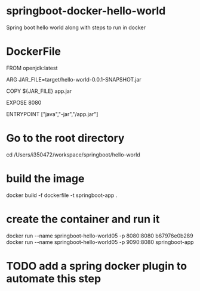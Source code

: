 # springboot-docker-hello-world
Spring boot hello world along with steps to run in docker


# DockerFile
FROM openjdk:latest

ARG JAR_FILE=target/hello-world-0.0.1-SNAPSHOT.jar

COPY ${JAR_FILE} app.jar

EXPOSE 8080

ENTRYPOINT ["java","-jar","/app.jar"]


# Go to the root directory
cd /Users/i350472/workspace/springboot/hello-world

# build the image
docker build -f dockerfile -t springboot-app .

# create the container and run it
docker run --name springboot-hello-world05 -p 8080:8080 b67976e0b289
docker run --name springboot-hello-world05 -p 9090:8080 springboot-app


# TODO add a spring docker plugin to automate this step
